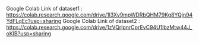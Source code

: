Google Colab Link of dataset1 : https://colab.research.google.com/drive/1l3Xv9mpWDRbQHM79Kg8YQjn94YdFLqEc?usp=sharing
Google Colab Link of dataset2 : https://colab.research.google.com/drive/1zVQrlpnrCprEvC94U1lbzMtw44J_oKIB?usp=sharing
